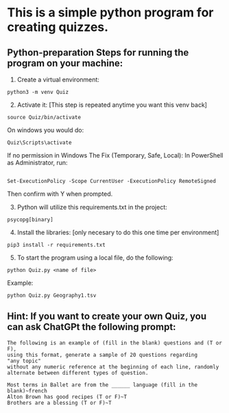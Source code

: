 # This is a simple python program for creating quizzes.


## Python-preparation Steps for running the program on your machine:



1. Create a virtual environment:

```
python3 -m venv Quiz
```

2. Activate it:  [This step is repeated anytime you want this venv back]

```
source Quiz/bin/activate
```

On windows you would do:

```
Quiz\Scripts\activate
```
If no permission in Windows
 The Fix (Temporary, Safe, Local):
In PowerShell as Administrator, run:
```

Set-ExecutionPolicy -Scope CurrentUser -ExecutionPolicy RemoteSigned
```
Then confirm with Y when prompted.



3. Python will utilize this requirements.txt in the project:

```
psycopg[binary]

```

4. Install the libraries: [only necesary to do this one time per environment]

```
pip3 install -r requirements.txt
```
5. To start the program using a local file, do the following:
```
python Quiz.py <name of file> 
```
Example:
```
python Quiz.py Geography1.tsv
```

## Hint: If you want to create your own Quiz, you can ask ChatGPt the following prompt:
```
The following is an example of (fill in the blank) questions and (T or F), 
using this format, generate a sample of 20 questions regarding 
"any topic" 
without any numeric reference at the beginning of each line, randomly alternate between different types of question.

Most terms in Ballet are from the ______ language (fill in the blank)~french 
Alton Brown has good recipes (T or F)~T 
Brothers are a blessing (T or F)~T
```